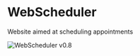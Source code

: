 # WebScheduler
Website aimed at scheduling appointments

![WebScheduler v0.8](https://user-images.githubusercontent.com/7467913/64217308-48e51d80-ce93-11e9-87df-b168d85e2e43.png)
